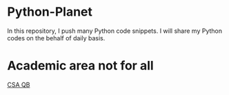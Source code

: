 # Python-Planet
In this repository, I push many Python code snippets.
I will share my Python codes on the behalf of daily basis.


# Academic area not for all
[CSA QB](https://drive.google.com/file/d/12sikUb5tRUa0QG4-yFRvSXJ43l1qqnf9/view?usp=drivesdk)

